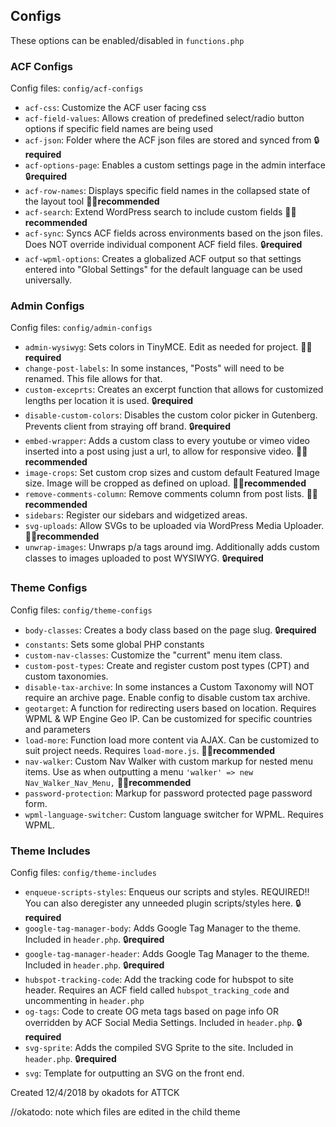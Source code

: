 ## Configs
These options can be enabled/disabled in `functions.php`

### ACF Configs 
Config files: `config/acf-configs`
- `acf-css`: Customize the ACF user facing css
- `acf-field-values`: Allows creation of predefined select/radio button options if specific field names are being used
- `acf-json`: Folder where the ACF json files are stored and synced from 🔒**required**
- `acf-options-page`: Enables a custom settings page in the admin interface 🔒**required**
- `acf-row-names`: Displays specific field names in the collapsed state of the layout tool 👍🏻**recommended**
- `acf-search`: Extend WordPress search to include custom fields 👍🏻**recommended**
- `acf-sync`: Syncs ACF fields across environments based on the json files. Does NOT override individual component ACF field files. 🔒**required**
- `acf-wpml-options`: Creates a globalized ACF output so that settings entered into "Global Settings" for the default language can be used universally.

### Admin Configs 
Config files: `config/admin-configs`
- `admin-wysiwyg`: Sets colors in TinyMCE. Edit as needed for project. 👍🏻**required**
- `change-post-labels`: In some instances, "Posts" will need to be renamed. This file allows for that.
- `custom-exceprts`: Creates an excerpt function that allows for customized lengths per location it is used. 🔒**required**
- `disable-custom-colors`: Disables the custom color picker in Gutenberg. Prevents client from straying off brand. 🔒**required**
- `embed-wrapper`: Adds a custom class to every youtube or vimeo video inserted into a post using just a url, to allow for responsive video. 👍🏻**recommended**
- `image-crops`: Set custom crop sizes and custom default Featured Image size. Image will be cropped as defined on upload. 👍🏻**recommended**
- `remove-comments-column`: Remove comments column from post lists. 👍🏻**recommended**
- `sidebars`: Register our sidebars and widgetized areas.
- `svg-uploads`: Allow SVGs to be uploaded via WordPress Media Uploader. 👍🏻**recommended**
- `unwrap-images`: Unwraps p/a tags around img. Additionally adds custom classes to images uploaded to post WYSIWYG. 🔒**required**

### Theme Configs
Config files: `config/theme-configs`
- `body-classes`: Creates a body class based on the page slug. 🔒**required**
- `constants`: Sets some global PHP constants
- `custom-nav-classes`: Customize the "current" menu item class.
- `custom-post-types`: Create and register custom post types (CPT) and custom taxonomies.
- `disable-tax-archive`: In some instances a Custom Taxonomy will NOT require an archive page. Enable config to disable custom tax archive.
- `geotarget`: A function for redirecting users based on location. Requires WPML & WP Engine Geo IP. Can be customized for specific countries and parameters
- `load-more`: Function load more content via AJAX. Can be customized to suit project needs. Requires `load-more.js`. 👍🏻**recommended**
- `nav-walker`: Custom Nav Walker with custom markup for nested menu items. Use as when outputting a menu `'walker' => new Nav_Walker_Nav_Menu,` 👍🏻**recommended**
- `password-protection`: Markup for password protected page password form. 
- `wpml-language-switcher`: Custom language switcher for WPML. Requires WPML.

### Theme Includes
Config files: `config/theme-includes`
- `enqueue-scripts-styles`: Enqueus our scripts and styles. REQUIRED!! You can also deregister any unneeded plugin scripts/styles here. 🔒**required**
- `google-tag-manager-body`: Adds Google Tag Manager to the theme. Included in `header.php`. 🔒**required**
- `google-tag-manager-header`: Adds Google Tag Manager to the theme. Included in `header.php`. 🔒**required**
- `hubspot-tracking-code`: Add the tracking code for hubspot to site header. Requires an ACF field called `hubspot_tracking_code` and uncommenting in `header.php`
- `og-tags`: Code to create OG meta tags based on page info OR overridden by ACF Social Media Settings. Included in `header.php`. 🔒**required**
- `svg-sprite`: Adds the compiled SVG Sprite to the site. Included in `header.php`. 🔒**required**
- `svg`: Template for outputting an SVG on the front end. 

Created 12/4/2018 by okadots for ATTCK

//okatodo: note which files are edited in the child theme